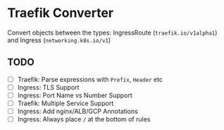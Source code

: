 # Traefik Converter

Convert objects between the types: IngressRoute (`traefik.io/v1alpha1`) and Ingress (`networking.k8s.io/v1`)

## TODO

- [ ] Traefik: Parse expressions with `Prefix`, `Header` etc
- [ ] Ingress: TLS Support
- [ ] Ingress: Port Name vs Number Support
- [ ] Traefik: Multiple Service Support
- [ ] Ingress: Add nginx/ALB/GCP Annotations
- [ ] Ingress: Always place `/` at the bottom of rules